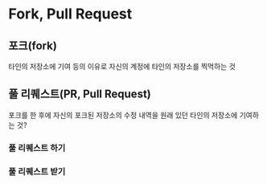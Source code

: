 # Fork, Pull Request
## 포크(fork)
타인의 저장소에 기여 등의 이유로 자신의 계정에 타인의 저장소를 찍먹하는 것

## 풀 리퀘스트(PR, Pull Request)
포크를 한 후에 자신의 포크된 저장소의 수정 내역을 원래 있던 타인의 저장소에 기여하는 것?

### 풀 리퀘스트 하기

### 풀 리퀘스트 받기